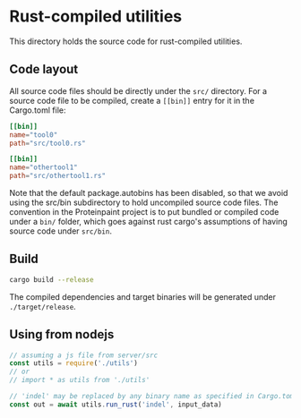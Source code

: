 # Rust-compiled utilities

This directory holds the source code for rust-compiled utilities.


## Code layout

All source code files should be directly under the `src/` directory. For a source
code file to be compiled, create a `[[bin]]` entry for it in the Cargo.toml file:


```toml
[[bin]]
name="tool0"
path="src/tool0.rs"

[[bin]]
name="othertool1"
path="src/othertool1.rs"
```

Note that the default package.autobins has been disabled, so that we avoid using
the src/bin subdirectory to hold uncompiled source code files. The convention in
the Proteinpaint project is to put bundled or compiled code under a `bin/` folder,
which goes against rust cargo's assumptions of having source code under `src/bin`.

## Build

```bash
cargo build --release
```

The compiled dependencies and target binaries will be generated under `./target/release`.

## Using from nodejs

```js
// assuming a js file from server/src 
const utils = require('./utils')
// or 
// import * as utils from './utils'

// 'indel' may be replaced by any binary name as specified in Cargo.toml
const out = await utils.run_rust('indel', input_data)
```



